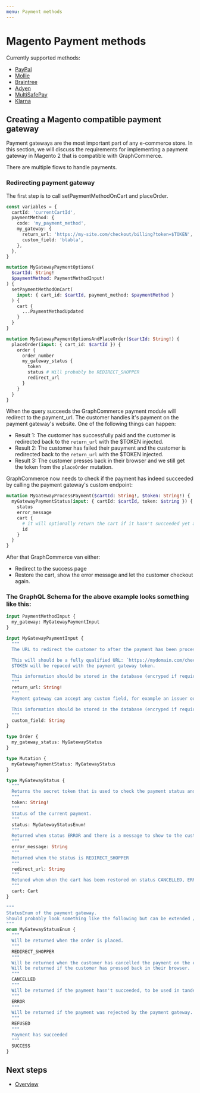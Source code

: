 ```yaml
---
menu: Payment methods
---
```


# Magento Payment methods

Currently supported methods:

- [PayPal](https://github.com/graphcommerce-org/graphcommerce/tree/main/packages/magento-payment-paypal)
- [Mollie](https://github.com/graphcommerce-org/graphcommerce/tree/main/packages/mollie-magento-payment)
- [Braintree](https://github.com/graphcommerce-org/graphcommerce/tree/main/packages/magento-payment-braintree)
- [Adyen](https://github.com/graphcommerce-org/graphcommerce/tree/main/packages/magento-payment-adyen)
- [MultiSafePay](https://github.com/graphcommerce-org/graphcommerce/tree/main/packages/magento-payment-multisafepay)
- [Klarna](https://github.com/graphcommerce-org/graphcommerce/tree/main/packages/magento-payment-klarna)

## Creating a Magento compatible payment gateway

Payment gateways are the most important part of any e-commerce store. In this
section, we will discuss the requirements for implementing a payment gateway in
Magento 2 that is compatible with GraphCommerce.

There are multiple flows to handle payments.

### Redirecting payment gateway

The first step is to call setPaymentMethodOnCart and placeOrder.

```ts
const variables = {
  cartId: 'currentCartId',
  paymentMethod: {
    code: 'my_payment_method',
    my_gateway: {
      return_url: 'https://my-site.com/checkout/billing?token=$TOKEN',
      custom_field: 'blabla',
    },
  },
}
```

```graphql
mutation MyGatewayPaymentOptions(
  $cartId: String!
  $paymentMethod: PaymentMethodInput!
) {
  setPaymentMethodOnCart(
    input: { cart_id: $cartId, payment_method: $paymentMethod }
  ) {
    cart {
      ...PaymentMethodUpdated
    }
  }
}
```

```graphql
mutation MyGatewayPaymentOptionsAndPlaceOrder($cartId: String!) {
  placeOrder(input: { cart_id: $cartId }) {
    order {
      order_number
      my_gateway_status {
        token
        status # Will probably be REDIRECT_SHOPPER
        redirect_url
      }
    }
  }
}
```

When the query succeeds the GraphCommerce payment module will redirect to the
payment_url. The customer handles it's payment on the payment gateway's website.
One of the following things can happen:

- Result 1: The customer has successfully paid and the customer is redirected
  back to the `return_url` with the $TOKEN injected.
- Result 2: The customer has failed their pauyment and the customer is
  redirected back to the `return_url` with the $TOKEN injected.
- Result 3: The customer presses back in their browser and we still get the
  token from the `placeOrder` mutation.

GraphCommerce now needs to check if the payment has indeed succeeded by calling
the payment gateway's custom endpoint:

```graphql
mutation MyGatewayProcessPayment($cartId: String!, $token: String!) {
  myGatewayPaymentStatus(input: { cartId: $cartId, token: $string }) {
    status
    error_message
    cart {
      # it will optionally return the cart if it hasn't succeeded yet and is recovered.
      id
    }
  }
}
```

After that GraphCommerce van either:

- Redirect to the success page
- Restore the cart, show the error message and let the customer checkout again.

### The GraphQL Schema for the above example looks something like this:

```graphql
input PaymentMethodInput {
  my_gateway: MyGatewayPaymentInput
}

input MyGatewayPaymentInput {
  """
  The URL to redirect the customer to after the payment has been processed.

  This will should be a fully qualified URL: `https://mydomain.com/checkout/payment?token=$TOKEN`
  $TOKEN will be repaced with the payment gateway token.

  This information should be stored in the database (encryped if required)
  """
  return_url: String!
  """
  Payment gateway can accept any custom field, for example an issuer or any additional information that can be configured in the checkout.

  This information should be stored in the database (encryped if required)
  """
  custom_field: String
}

type Order {
  my_gateway_status: MyGatewayStatus
}

type Mutation {
  myGatewayPaymentStatus: MyGatewayStatus
}

type MyGatewayStatus {
  """
  Returns the secret token that is used to check the payment status and is understood by the external payment gateway.
  """
  token: String!
  """
  Status of the current payment.
  """
  status: MyGatewayStatusEnum!
  """
  Returned when status ERROR and there is a message to show to the customer from the gateway
  """
  error_message: String
  """
  Returned when the status is REDIRECT_SHOPPER
  """
  redirect_url: String
  """
  Retuned when when the cart has been restored on status CANCELLED, ERROR, REFUSED
  """
  cart: Cart
}

"""
StatusEnum of the payment gateway.
Should probably look something like the following but can be extended / reduced according payment gateway's requirements.
"""
enum MyGatewayStatusEnum {
  """
  Will be returned when the order is placed.
  """
  REDIRECT_SHOPPER
  """
  Will be returned when the customer has cancelled the payment on the external site.
  Will be returned if the customer has pressed back in their browser.
  """
  CANCELLED
  """
  Will be returned if the payment hasn't succeeded, to be used in tandem with error_message
  """
  ERROR
  """
  Will be returned if the payment was rejected by the payment gateway.
  """
  REFUSED
  """
  Payment has succeeded
  """
  SUCCESS
}
```

## Next steps

- [Overview](./readme)
